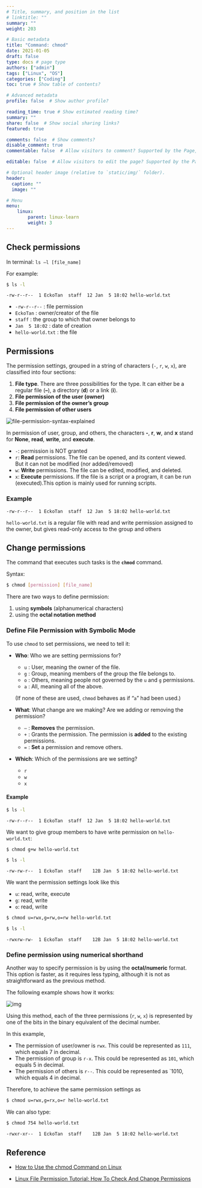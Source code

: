 ```yaml
---
# Title, summary, and position in the list
# linktitle: ""
summary: ""
weight: 203

# Basic metadata
title: "Command: chmod"
date: 2021-01-05
draft: false
type: docs # page type
authors: ["admin"]
tags: ["Linux", "OS"]
categories: ["Coding"]
toc: true # Show table of contents?

# Advanced metadata
profile: false  # Show author profile?

reading_time: true # Show estimated reading time?
summary: ""
share: false  # Show social sharing links?
featured: true

comments: false  # Show comments?
disable_comment: true
commentable: false  # Allow visitors to comment? Supported by the Page, Post, and Docs content types.

editable: false  # Allow visitors to edit the page? Supported by the Page, Post, and Docs content types.

# Optional header image (relative to `static/img/` folder).
header:
  caption: ""
  image: ""

# Menu
menu: 
    linux:
        parent: linux-learn
        weight: 3
---
```


## Check permissions

In terminal: `ls –l [file_name]`

For example:

```bash
$ ls -l
```

```
-rw-r--r--  1 EckoTan  staff  12 Jan  5 18:02 hello-world.txt
```

- `-rw-r--r--` : file permission
- `EckoTan` : owner/creator of the file
- `staff` : the group to which that owner belongs to 
- `Jan  5 18:02` : date of creation
- `hello-world.txt` : the file

## Permissions

The permission settings, grouped in a string of characters (`-`, `r`, `w`, `x`), are classified into four sections:

1. **File type**. There are three possibilities for the type. It can either be a regular file (**–**), a directory (**d**) or a link (**i**).
2. **File permission of the user (owner)**
3. **File permission of the owner’s group**
4. **File permission of other users**

![file-permission-syntax-explained](https://raw.githubusercontent.com/EckoTan0804/upic-repo/master/uPic/file-permission-syntax-explained.jpg)

In permission of user, group, and others, the characters **-**, **r**, **w**, and **x** stand for **None**, **read**, **write**, and **execute**.

- `-`: permission is NOT granted
- `r`: **Read** permissions. The file can be opened, and its content viewed. But it can not be modified (nor added/removed)
- `w`: **Write** permissions. The file can be edited, modified, and deleted.
- `x`: **Execute** permissions. If the file is a script or a program, it can be run (executed).This option is mainly used for running scripts.

### Example

```
-rw-r--r--  1 EckoTan  staff  12 Jan  5 18:02 hello-world.txt
```

`hello-world.txt` is a regular file with read and write permission assigned to the owner, but gives read-only access to the group and others



## Change permissions

The command that executes such tasks is the **`chmod`** command.

Syntax:

```bash
$ chmod [permission] [file_name]
```

There are two ways to define permission:

1. using **symbols** (alphanumerical characters)
2. using the **octal notation method**

### Define File Permission with Symbolic Mode

To use `chmod` to set permissions, we need to tell it:

- **Who**: Who we are setting permissions for?

  - `u` : User, meaning the owner of the file.
  - `g` : Group, meaning members of the group the file belongs to.
  - `o` : Others, meaning people not governed by the `u` and `g` permissions.
  - `a` : All, meaning all of the above.

  (If none of these are used, `chmod` behaves as if “`a`” had been used.)

- **What**: What change are we making? Are we adding or removing the permission?

  - `–` : **Removes** the permission.
  - `+` : Grants the permission. The permission is **added** to the existing permissions. 
  - `=` : **Set** a permission and remove others.

- **Which**: Which of the permissions are we setting?

  - `r`
  - `w`
  - `x`

#### Example

```bash
$ ls -l
```

```
-rw-r--r--  1 EckoTan  staff  12 Jan  5 18:02 hello-world.txt
```

We want to give group members to have write permission on `hello-world.txt`:

```bash
$ chmod g+w hello-world.txt
```

```bash
$ ls -l
```

```
-rw-rw-r--  1 EckoTan  staff    12B Jan  5 18:02 hello-world.txt
```

We want the permission settings look like this

- `u`: read, write, execute
- `g`: read, write
- `o`: read, write

```bash
$ chmod u=rwx,g=rw,o=rw hello-world.txt
```

```bash
$ ls -l
```

```
-rwxrw-rw-  1 EckoTan  staff    12B Jan  5 18:02 hello-world.txt
```

### Define permission using numerical shorthand

Another way to specify permission is by using the **octal/numeric** format. This option is faster, as it requires less typing, although it is not as straightforward as the previous method.

The following example shows how it works:

![img](https://raw.githubusercontent.com/EckoTan0804/upic-repo/master/uPic/rwx-standard-unix-permission-bits.png)

Using this method, each of the three permissions (`r`, `w`, `x`) is represented by one of the bits in the binary equivalent of the decimal number.

In this example, 

- The permission of user/owner is `rwx`. This could be represented as `111`, which equals 7 in decimal.
- The permission of group is `r-x`. This could be represented as `101`, which equals 5 in decimal.
- The permission of others is `r--`. This could be represented as `1010, which equals 4 in decimal.

Therefore, to achieve the same permission settings as 

```bash
$ chmod u=rwx,g=rx,o=r hello-world.txt 
```

We can also type:

```bash
$ chmod 754 hello-world.txt
```

```
-rwxr-xr--  1 EckoTan  staff    12B Jan  5 18:02 hello-world.txt
```



## Reference

- [How to Use the chmod Command on Linux](https://www.howtogeek.com/437958/how-to-use-the-chmod-command-on-linux/)

- [Linux File Permission Tutorial: How To Check And Change Permissions](https://phoenixnap.com/kb/linux-file-permissions)

  

